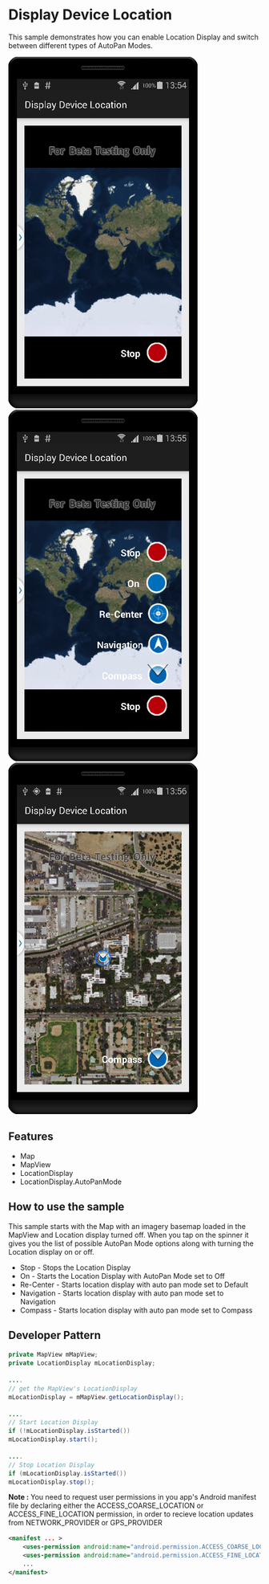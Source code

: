 
# Display Device Location       
       
This sample demonstrates how you can enable Location Display and switch between different types of AutoPan Modes.       
         
![](display-device-location-1.png)
![](display-device-location-2.png)
![](display-device-location-3.png)

## Features
* Map
* MapView
* LocationDisplay
* LocationDisplay.AutoPanMode
 
## How to use the sample
This sample starts with the Map with an imagery basemap loaded in the MapView and Location display turned off. When you tap on the spinner it gives you the list of possible AutoPan Mode options along with turning the Location display on or off.

* Stop - Stops the Location Display 
* On - Starts the Location Display with AutoPan Mode set to Off
* Re-Center - Starts location display with auto pan mode set to Default
* Navigation - Starts location display with auto pan mode set to Navigation
* Compass - Starts location display with auto pan mode set to Compass

## Developer Pattern

```java
private MapView mMapView;
private LocationDisplay mLocationDisplay;

....
// get the MapView's LocationDisplay
mLocationDisplay = mMapView.getLocationDisplay();

....
// Start Location Display
if (!mLocationDisplay.isStarted())
mLocationDisplay.start();

....
// Stop Location Display
if (mLocationDisplay.isStarted())
mLocationDisplay.stop();
```

**Note :** You need to request user permissions in you app's Android manifest file by declaring either the ACCESS_COARSE_LOCATION or ACCESS_FINE_LOCATION permission, in order to recieve location updates from NETWORK_PROVIDER or GPS_PROVIDER

``` xml
<manifest ... >
    <uses-permission android:name="android.permission.ACCESS_COARSE_LOCATION" />
    <uses-permission android:name="android.permission.ACCESS_FINE_LOCATION" />
    ...
</manifest>
```
